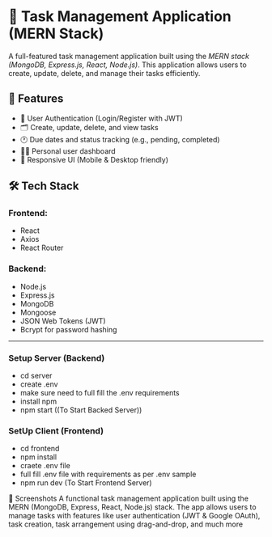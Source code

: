 # 📝 Task Management Application (MERN Stack)

A full-featured task management application built using the *MERN stack (MongoDB, Express.js, React, Node.js)*. This application allows users to create, update, delete, and manage their tasks efficiently.

## 🚀 Features

- 🔐 User Authentication (Login/Register with JWT)
- 🗂 Create, update, delete, and view tasks
- 🕐 Due dates and status tracking (e.g., pending, completed)
- 🧑‍💼 Personal user dashboard
- 📱 Responsive UI (Mobile & Desktop friendly)

## 🛠 Tech Stack

### Frontend:
- React
- Axios
- React Router


### Backend:
- Node.js
- Express.js
- MongoDB
- Mongoose
- JSON Web Tokens (JWT)
- Bcrypt for password hashing

---
### Setup Server (Backend)

- cd server
- create .env
- make sure need to full fill the .env requirements
- install npm 
- npm start ((To Start  Backed  Server))
### SetUp Client (Frontend)

- cd frontend
- npm install
- craete .env file
- full fill .env file with requirements as per .env sample
- npm run dev (To Start  Frontend  Server)

📸 Screenshots
A functional task management application built using the MERN (MongoDB, Express, React, Node.js) stack. The app allows users to manage tasks with features like user authentication (JWT & Google OAuth), task creation, task arrangement using drag-and-drop, and much more




